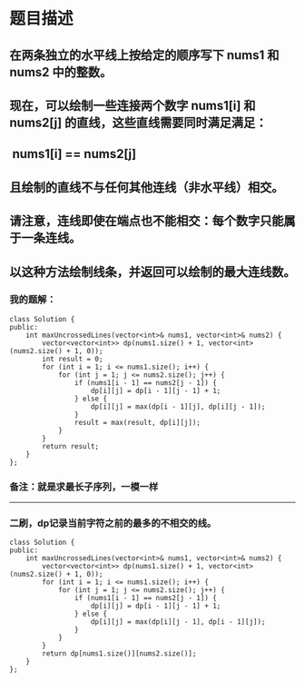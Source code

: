 # 题目描述
## 在两条独立的水平线上按给定的顺序写下 nums1 和 nums2 中的整数。
## 现在，可以绘制一些连接两个数字 nums1[i] 和 nums2[j] 的直线，这些直线需要同时满足满足：
##  nums1[i] == nums2[j]
## 且绘制的直线不与任何其他连线（非水平线）相交。
## 请注意，连线即使在端点也不能相交：每个数字只能属于一条连线。
## 以这种方法绘制线条，并返回可以绘制的最大连线数。
### 我的题解：
```
class Solution {
public:
    int maxUncrossedLines(vector<int>& nums1, vector<int>& nums2) {
        vector<vector<int>> dp(nums1.size() + 1, vector<int>(nums2.size() + 1, 0));
        int result = 0;
        for (int i = 1; i <= nums1.size(); i++) {
            for (int j = 1; j <= nums2.size(); j++) {
                if (nums1[i - 1] == nums2[j - 1]) {
                    dp[i][j] = dp[i - 1][j - 1] + 1;
                } else {
                    dp[i][j] = max(dp[i - 1][j], dp[i][j - 1]);
                }
                result = max(result, dp[i][j]);
            }
        }
        return result;
    }
};
```
### **备注**：就是求最长子序列，一模一样
***
### 二刷，dp记录当前字符之前的最多的不相交的线。
```
class Solution {
public:
    int maxUncrossedLines(vector<int>& nums1, vector<int>& nums2) {
        vector<vector<int>> dp(nums1.size() + 1, vector<int>(nums2.size() + 1, 0));
        for (int i = 1; i <= nums1.size(); i++) {
            for (int j = 1; j <= nums2.size(); j++) {
                if (nums1[i - 1] == nums2[j - 1]) {
                    dp[i][j] = dp[i - 1][j - 1] + 1;
                } else {
                    dp[i][j] = max(dp[i][j - 1], dp[i - 1][j]);
                }
            }
        }
        return dp[nums1.size()][nums2.size()];
    }
};
```